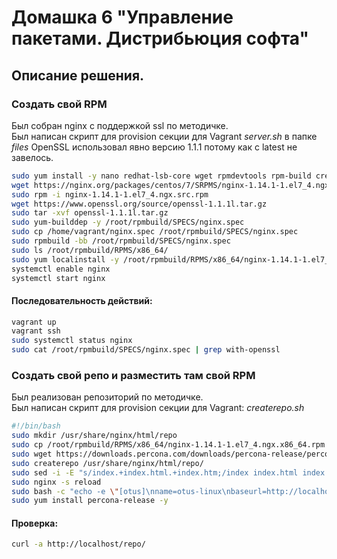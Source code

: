 # Домашка 6 "Управление пакетами. Дистрибьюция софта"
## Описание решения.
### Cоздать свой RPM
Был собран nginx с поддержкой ssl по методичке.  
Был написан скрипт для provision секции для Vagrant _server.sh_ в папке _files_
OpenSSL использовал явно версию 1.1.1 потому как с latest не завелось.
```sh
sudo yum install -y nano redhat-lsb-core wget rpmdevtools rpm-build createrepo yum-utils gcc
wget https://nginx.org/packages/centos/7/SRPMS/nginx-1.14.1-1.el7_4.ngx.src.rpm
sudo rpm -i nginx-1.14.1-1.el7_4.ngx.src.rpm
wget https://www.openssl.org/source/openssl-1.1.1l.tar.gz
sudo tar -xvf openssl-1.1.1l.tar.gz
sudo yum-builddep -y /root/rpmbuild/SPECS/nginx.spec
sudo cp /home/vagrant/nginx.spec /root/rpmbuild/SPECS/nginx.spec
sudo rpmbuild -bb /root/rpmbuild/SPECS/nginx.spec
sudo ls /root/rpmbuild/RPMS/x86_64/
sudo yum localinstall -y /root/rpmbuild/RPMS/x86_64/nginx-1.14.1-1.el7_4.ngx.x86_64.rpm
systemctl enable nginx
systemctl start nginx
```
#### Последовательность действий:

```sh
vagrant up
vagrant ssh
sudo systemctl status nginx
sudo cat /root/rpmbuild/SPECS/nginx.spec | grep with-openssl
```

### Cоздать свой репо и разместить там свой RPM
Был реализован репозиторий по методичке.  
Был написан скрипт для provision секции для Vagrant: _createrepo.sh_
```sh
#!/bin/bash
sudo mkdir /usr/share/nginx/html/repo
sudo cp /root/rpmbuild/RPMS/x86_64/nginx-1.14.1-1.el7_4.ngx.x86_64.rpm /usr/share/nginx/html/repo/
sudo wget https://downloads.percona.com/downloads/percona-release/percona-release-1.0-9/redhat/percona-release-1.0-9.noarch.rpm -O /usr/share/nginx/html/repo/percona-release-1.0-9.noarch.rpm
sudo createrepo /usr/share/nginx/html/repo/
sudo sed -i -E "s/index.+index.html.+index.htm;/index index.html index.htm;\n        autoindex on;/"  /etc/nginx/conf.d/default.conf
sudo nginx -s reload
sudo bash -c "echo -e \"[otus]\nname=otus-linux\nbaseurl=http://localhost/repo\ngpgcheck=0\nenabled=1\" >> /etc/yum.repos.d/otus.repo"
sudo yum install percona-release -y
```

#### Проверка:

```sh
curl -a http://localhost/repo/
```